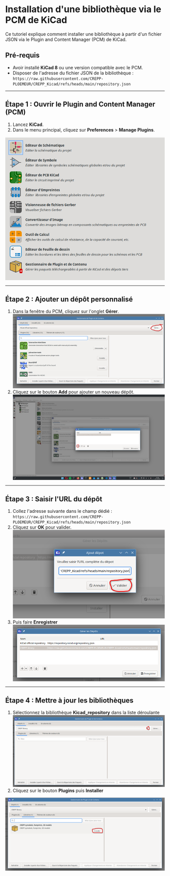 

# Installation d'une bibliothèque via le PCM de KiCad

Ce tutoriel explique comment installer une bibliothèque à partir d'un fichier JSON via le Plugin and Content Manager (PCM) de KiCad.

## Pré-requis

- Avoir installé **KiCad 8** ou une version compatible avec le PCM.
- Disposer de l'adresse du fichier JSON de la bibliothèque :  
  `https://raw.githubusercontent.com/CREPP-PLOEMEUR/CREPP_Kicad/refs/heads/main/repository.json`

---

## Étape 1 : Ouvrir le Plugin and Content Manager (PCM)

1. Lancez **KiCad**.
2. Dans le menu principal, cliquez sur **Preferences** > **Manage Plugins**.

![Capture d'écran 1](resources/PCM1.png)

---

## Étape 2 : Ajouter un dépôt personnalisé

1. Dans la fenêtre du PCM, cliquez sur l'onglet **Gérer**.
![Capture d'écran 2](resources/PCM2.png)
2. Cliquez sur le bouton **Add** pour ajouter un nouveau dépôt.
![Capture d'écran 3](resources/PCM3.png)

---

## Étape 3 : Saisir l'URL du dépôt

1. Collez l'adresse suivante dans le champ dédié :  
   `https://raw.githubusercontent.com/CREPP-PLOEMEUR/CREPP_Kicad/refs/heads/main/repository.json`
2. Cliquez sur **OK** pour valider.
![Capture d'écran 4](resources/PCM4.png)
3. Puis faire **Enregistrer**
![Capture d'écran 5](resources/PCM5.png)

---

## Étape 4 : Mettre à jour les bibliothèques

1. Sélectionnez la bibliothèque **Kicad_repository** dans la liste déroulante
![Capture d'écran 6](resources/PCM6.png)
2. Cliquez sur le bouton **Plugins** puis **Installer**

![Capture d'écran 7](resources/PCM7.png)

